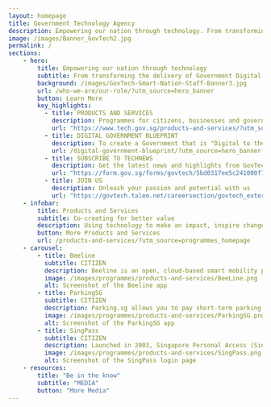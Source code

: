 ```yaml
---
layout: homepage
title: Government Technology Agency
description: Empowering our nation through technology. From transforming the delivery of Government Digital Services to building Smart Nation Infrastructure, GovTech uses technology to improve the lives of everyone in Singapore.
image: /images/Banner_GovTech2.jpg
permalink: /
sections:
    - hero:
        title: Empowering our nation through technology
        subtitle: From transforming the delivery of Government Digital Services to building Smart Nation Infrastructure, GovTech uses technology to improve the lives of everyone in Singapore.
        background: /images/GovTech-Smart-Nation-Staff-Banner3.jpg
        url: /who-we-are/our-role/?utm_source=hero_banner
        button: Learn More
        key_highlights:
          - title: PRODUCTS AND SERVICES
            description: Programmes for citizens, businesses and government agencies
            url: "https://www.tech.gov.sg/products-and-services/?utm_source=hero_banner"
          - title: DIGITAL GOVERNMENT BLUEPRINT
            description: To create a Government that is "Digital to the Core, and Serves with Heart"
            url: /digital-government-blueprint/?utm_source=hero_banner
          - title: SUBSCRIBE TO TECHNEWS
            description: Get the latest news and highlights from GovTech
            url: "https://form.gov.sg/forms/govtech/5bd0317ee5c241000f7589bd?utm_source=hero_banner"
          - title: JOIN US
            description: Unleash your passion and potential with us
            url: "https://govtech.taleo.net/careersection/govtech_external/jobsearch.ftl"
    - infobar:
        title: Products and Services
        subtitle: Co-creating for better value
        description: Using technology to make an impact, inspire change. We have programmes for citizens, businesses and government agencies to get on board. Be involved now. 
        button: More Products and Services
        url: /products-and-services/?utm_source=programmes_homepage
    - carousel:
        - title: Beeline
          subtitle: CITIZEN
          description: Beeline is an open, cloud-based smart mobility platform developed to provide data-driven shuttle bus services for commuters.
          image: /images/programmes/products-and-services/BeeLine.png
          alt: Screenshot of the Beeline app
        - title: ParkingSG
          subtitle: CITIZEN
          description: Parking.sg allows you to pay short-term parking charges through your mobile device at all existing coupon-based public car parks.
          image: /images/programmes/products-and-services/ParkingSG.png
          alt: Screenshot of the ParkingSG app
        - title: SingPass
          subtitle: CITIZEN
          description: Launched in 2003, Singapore Personal Access (SingPass) allows users to access over hundreds of digital services provided by more than 60 government agencies easily and securely.
          image: /images/programmes/products-and-services/SingPass.png
          alt: Screenshot of the SingPass login page
    - resources:
        title: "Be in the know"
        subtitle: "MEDIA"
        button: "More Media"
---
```

